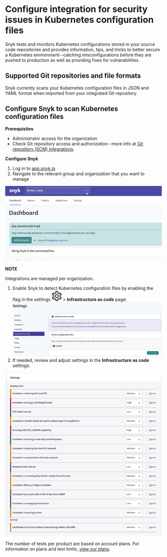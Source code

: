 # Configure integration for security issues in Kubernetes configuration files

Snyk tests and monitors Kubernetes configurations stored in your source code repositories and provides information, tips, and tricks to better secure a Kubernetes environment--catching misconfigurations before they are pushed to production as well as providing fixes for vulnerabilities.

## Supported Git repositories and file formats

Snyk currently scans your Kubernetes configuration files in JSON and YAML format when imported from your integrated Git repository.

## Configure Snyk to scan Kubernetes configuration files

**Prerequisites**

* Administrator access for the organization
* Check Git repository access and authorization--more info at [Git repository \(SCM\) integrations](https://support.snyk.io/hc/en-us/sections/360001138098-Git-repository-SCM-integrations).

**Configure Snyk**

1. Log in to [app.snyk.io](https://app.snyk.io/)
2. Navigate to the relevant group and organization that you want to manage

![AddProjectMenu.gif](../../.gitbook/assets/add-artifactory-images%20%281%29%20%282%29%20%283%29.gif)

**NOTE**

Integrations are managed per organization.

1. Enable Snyk to detect Kubernetes configuration files by enabling the flag in the settings ![cog\_icon.png](../../.gitbook/assets/cog_icon.png) &gt; **Infrastructure as code** page: ![Screenshot\_2020-08-18\_at\_17.29.49.png](../../.gitbook/assets/screenshot_2020-08-18_at_17.29.49.png)
2. If needed, review and adjust settings in the **Infrastructure as code** settings:

![Configure-Policies.png](../../.gitbook/assets/uuid-34af73f5-ffde-39bb-ffa4-364884089b2e-en.png)

The number of tests per product are based on account plans. For information on plans and test limits, [view our plans](https://snyk.io/plans/).

